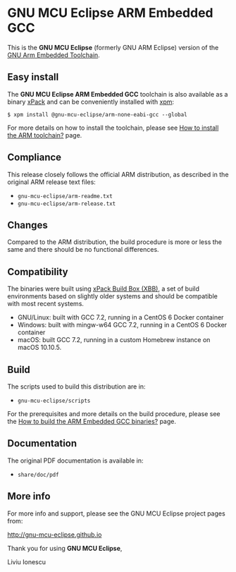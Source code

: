 # GNU MCU Eclipse ARM Embedded GCC

This is the **GNU MCU Eclipse** (formerly GNU ARM Eclipse) version of the 
[GNU Arm Embedded Toolchain](https://developer.arm.com/open-source/gnu-toolchain/gnu-rm).

## Easy install

The **GNU MCU Eclipse ARM Embedded GCC** toolchain is also available as a binary [xPack](https://www.npmjs.com/package/@gnu-mcu-eclipse/arm-none-eabi-gcc) and can be conveniently installed with [xpm](https://www.npmjs.com/package/xpm):

```console
$ xpm install @gnu-mcu-eclipse/arm-none-eabi-gcc --global
```

For more details on how to install the toolchain, please see [How to install the ARM toolchain?](http://gnu-mcu-eclipse.github.io/toolchain/arm/install/) page.

## Compliance

This release closely follows the official ARM distribution, as described in the original ARM release text files:

- `gnu-mcu-eclipse/arm-readme.txt`
- `gnu-mcu-eclipse/arm-release.txt`

## Changes

Compared to the ARM distribution, the build procedure is more or less the same and there should be no functional differences.

## Compatibility

The binaries were built using [xPack Build Box (XBB)](https://github.com/xpack/xpack-build-box), a set of build environments based on slightly older systems and should be compatible with most recent systems.

- GNU/Linux: built with GCC 7.2, running in a CentOS 6 Docker container
- Windows: built with mingw-w64 GCC 7.2, running in a CentOS 6 Docker container 
- macOS: built GCC 7.2, running in a custom Homebrew instance on macOS 10.10.5.

## Build

The scripts used to build this distribution are in:

- `gnu-mcu-eclipse/scripts`

For the prerequisites and more details on the build procedure, please see the [How to build the ARM Embedded GCC binaries?](http://gnu-mcu-eclipse.github.io/toolchain/arm/build-procedure/) page. 

## Documentation

The original PDF documentation is available in:

- `share/doc/pdf`

## More info

For more info and support, please see the GNU MCU Eclipse project pages from:

http://gnu-mcu-eclipse.github.io


Thank you for using **GNU MCU Eclipse**,

Liviu Ionescu


